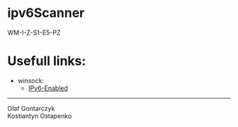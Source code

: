 # ipv6Scanner
WM-I-Z-S1-E5-PZ

# Usefull links:

<ul>
  <li>
    winsock:
    <ul>
      <li><a href="https://docs.microsoft.com/en-us/windows/win32/winsock/ipv6-enabled-client-code-2">IPv6-Enabled</a></li>
    </ul>
  </li>
</ul>
<hr>
Olaf Gontarczyk<br/>
Kostiantyn Ostapenko</br>
